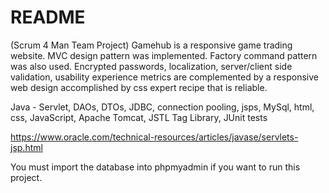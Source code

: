 # README #
(Scrum 4 Man Team Project)
Gamehub is a responsive game trading website.
MVC design pattern was implemented.
Factory command pattern was also used.
Encrypted passwords, localization, server/client side validation, usability experience metrics are complemented by a responsive web design accomplished by css expert recipe that is reliable. 

Java - Servlet, DAOs, DTOs, JDBC, connection pooling,
jsps,
MySql,
html,
css,
JavaScript,
Apache Tomcat,
JSTL Tag Library,
JUnit tests

https://www.oracle.com/technical-resources/articles/javase/servlets-jsp.html

You must import the database into phpmyadmin if you want to run this project.
